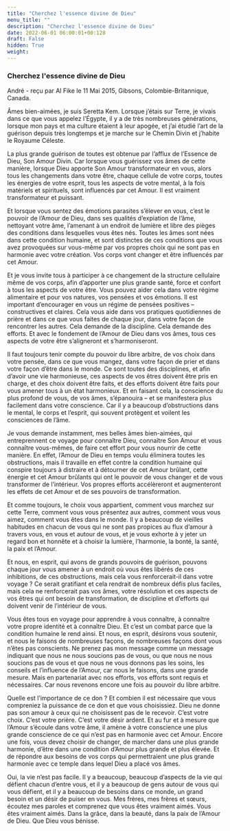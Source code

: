 ```yaml
---
title: "Cherchez l'essence divine de Dieu"
menu_title: ""
description: "Cherchez l'essence divine de Dieu"
date: 2022-06-01 06:00:01+00:128
draft: False
hidden: True
weight:
---
```

### Cherchez l'essence divine de Dieu

André - reçu par Al Fike le 11 Mai 2015, Gibsons, Colombie-Britannique, Canada.

Âmes bien-aimées, je suis Seretta Kem. Lorsque j’étais sur Terre, je vivais dans ce que vous appelez l’Égypte, il y a de très nombreuses générations, lorsque mon pays et ma culture étaient à leur apogée, et j’ai étudié l’art de la guérison depuis très longtemps et je marche sur le Chemin Divin et j’habite le Royaume Céleste.

La plus grande guérison de toutes est obtenue par l’afflux de l’Essence de Dieu, Son Amour Divin. Car lorsque vous guérissez vos âmes de cette manière, lorsque Dieu apporte Son Amour transformateur en vous, alors tous les changements dans votre être, chaque cellule de votre corps, toutes les énergies de votre esprit, tous les aspects de votre mental, à la fois matériels et spirituels, sont influencés par cet Amour. Il est vraiment transformateur et puissant.

Et lorsque vous sentez des émotions parasites s’élever en vous, c’est le pouvoir de l’Amour de Dieu, dans ses qualités d’expiation de l’âme, nettoyant votre âme, l’amenant à un endroit de lumière et libre des pièges des conditions dans lesquelles vous êtes nés. Toutes les âmes sont nées dans cette condition humaine, et sont distinctes de ces conditions que vous avez provoquées sur vous-même par vos propres choix qui ne sont pas en harmonie avec votre création. Vos corps vont changer et être influencés par cet Amour.

Et je vous invite tous à participer à ce changement de la structure cellulaire même de vos corps, afin d’apporter une plus grande santé, force et confort à tous les aspects de votre être. Vous pouvez aider cela dans votre régime alimentaire et pour vos natures, vos pensées et vos émotions. Il est important d’encourager en vous un régime de pensées positives – constructives et claires. Cela vous aide dans vos pratiques quotidiennes de prière et dans ce que vous faites de chaque jour, dans votre façon de rencontrer les autres. Cela demande de la discipline. Cela demande des efforts. Et avec le fondement de l’Amour de Dieu dans vos âmes, tous ces aspects de votre être s’aligneront et s’harmoniseront.

Il faut toujours tenir compte du pouvoir du libre arbitre, de vos choix dans votre pensée, dans ce que vous mangez, dans votre façon de prier et dans votre façon d’être dans le monde. Ce sont toutes des disciplines, et afin d’avoir une vie harmonieuse, ces aspects de vos êtres doivent être pris en charge, et des choix doivent être faits, et des efforts doivent être faits pour vous amener tous à un état harmonieux. Et en faisant cela, la conscience du plus profond de vous, de vos âmes, s’épanouira – et se manifestera plus facilement dans votre conscience. Car il y a beaucoup d’obstructions dans le mental, le corps et l’esprit, qui souvent protègent et voilent les consciences de l’âme.

Je vous demande instamment, mes belles âmes bien-aimées, qui entreprennent ce voyage pour connaître Dieu, connaître Son Amour et vous connaître vous-mêmes, de faire cet effort pour vous nourrir de cette manière. En effet, l’Amour de Dieu en temps voulu éliminera toutes les obstructions, mais il travaille en effet contre la condition humaine qui conspire toujours à distraire et à détourner de cet Amour brûlant, cette énergie et cet Amour brûlants qui ont le pouvoir de vous changer et de vous transformer de l’intérieur. Vos propres efforts accélèreront et augmenteront les effets de cet Amour et de ses pouvoirs de transformation.

Et comme toujours, le choix vous appartient, comment vous marchez sur cette Terre, comment vous vous présentez aux autres, comment vous vous aimez, comment vous êtes dans le monde. Il y a beaucoup de vieilles habitudes en chacun de vous qui ne sont pas propices au flux d’amour à travers vous, en vous et autour de vous, et je vous exhorte à y jeter un regard bon et honnête et à choisir la lumière, l’harmonie, la bonté, la santé, la paix et l’Amour.

Et nous, en esprit, qui avons de grands pouvoirs de guérison, pouvons chaque jour vous amener à un endroit où vous êtes libérés de ces inhibitions, de ces obstructions, mais cela vous renforcerait-il dans votre voyage ? Ce serait gratifiant et cela rendrait de nombreux défis plus faciles, mais cela ne renforcerait pas vos âmes, votre résolution et ces aspects de vos êtres qui ont besoin de transformation, de discipline et d’efforts qui doivent venir de l’intérieur de vous.

Vous êtes tous en voyage pour apprendre à vous connaître, à connaître votre propre identité et à connaître Dieu. Et c’est un combat parce que la condition humaine le rend ainsi. Et nous, en esprit, désirons vous soutenir, et nous le faisons de nombreuses façons, de nombreuses façons dont vous n’êtes pas conscients. Ne prenez pas mon message comme un message indiquant que nous ne nous soucions pas de vous, ou que nous ne nous soucions pas de vous et que nous ne vous donnons pas les soins, les conseils et l’influence de l’Amour, car nous le faisons, dans une grande mesure. Mais en partenariat avec nos efforts, vos efforts sont requis et nécessaires. Car nous revenons encore une fois au pouvoir du libre arbitre.

Quelle est l’importance de ce don ? Et combien il est nécessaire que vous compreniez la puissance de ce don et que vous choisissiez. Dieu ne donne pas son amour à ceux qui ne choisissent pas de le recevoir. C’est votre choix. C’est votre prière. C’est votre désir ardent. Et au fur et à mesure que l’Amour s’écoule dans votre âme, il amène à votre conscience une plus grande conscience de ce qui n’est pas en harmonie avec cet Amour. Encore une fois, vous devez choisir de changer, de marcher dans une plus grande harmonie, d’être dans une condition d’Amour plus grande et plus élevée. Et de répondre aux besoins de vos corps qui permettraient une plus grande harmonie avec ce temple dans lequel Dieu a placé vos âmes.

Oui, la vie n’est pas facile. Il y a beaucoup, beaucoup d’aspects de la vie qui défient chacun d’entre vous, et il y a beaucoup de gens autour de vous qui vous défient, et il y a beaucoup de besoins dans ce monde, un grand besoin et un désir de puiser en vous. Mes frères, mes frères et sœurs, écoutez mes paroles et comprenez que vous êtes vraiment aimés. Vous êtes vraiment aimés. Dans la grâce, dans la beauté, dans la paix de l’Amour de Dieu. Que Dieu vous bénisse.
